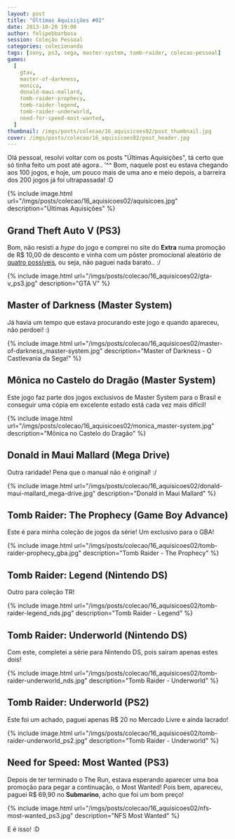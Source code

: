 ```yaml
---
layout: post
title: "Últimas Aquisições #02"
date: 2013-10-20 19:00
author: felipebbarbosa
session: Coleção Pessoal
categories: colecionando
tags: [sony, ps3, sega, master-system, tomb-raider, colecao-pessoal]
games:
  [
    gtav,
    master-of-darkness,
    monica,
    donald-maui-mallard,
    tomb-raider-prophecy,
    tomb-raider-legend,
    tomb-raider-underworld,
    need-for-speed-most-wanted,
  ]
thumbnail: /imgs/posts/colecao/16_aquisicoes02/post_thumbnail.jpg
cover: /imgs/posts/colecao/16_aquisicoes02/post_header.jpg
---
```


Olá pessoal, resolvi voltar com os posts "Últimas Aquisições", tá certo que só tinha feito um post até agora.. '^^ Bom, naquele post eu estava chegando aos 100 jogos, e hoje, um pouco mais de uma ano e meio depois, a barreira dos 200 jogos já foi ultrapassada! :D

<!--more-->

{% include image.html
  url="/imgs/posts/colecao/16_aquisicoes02/aquisicoes.jpg"
  description="Últimas Aquisições" %}

## Grand Theft Auto V (PS3)

Bom, não resisti a _hype_ do jogo e comprei no site do **Extra** numa promoção de R\$ 10,00 de desconto e vinha com um pôster promocional aleatório de [quatro possíveis](http://www.extra.com.br/Games/Playstation3/JogosPlaystation3/Jogo-Grand-Theft-Auto-V-Poster-Promocional-PS3-1000044889.html), ou seja, não paguei nada barato.. :/

{% include image.html url="/imgs/posts/colecao/16_aquisicoes02/gta-v_ps3.jpg" description="GTA V" %}

## Master of Darkness (Master System)

Já havia um tempo que estava procurando este jogo e quando apareceu, não perdoei! :)

{% include image.html url="/imgs/posts/colecao/16_aquisicoes02/master-of-darkness_master-system.jpg" description="Master of Darkness - O Castlevania da Sega!" %}

## Mônica no Castelo do Dragão (Master System)

Este jogo faz parte dos jogos exclusivos de Master System para o Brasil e conseguir uma cópia em excelente estado está cada vez mais difícil!

{% include image.html url="/imgs/posts/colecao/16_aquisicoes02/monica_master-system.jpg" description="Mônica no Castelo do Dragão" %}

## Donald in Maui Mallard (Mega Drive)

Outra raridade! Pena que o manual não é original! :/

{% include image.html url="/imgs/posts/colecao/16_aquisicoes02/donald-maui-mallard_mega-drive.jpg" description="Donald in Maui Mallard" %}

## Tomb Raider: The Prophecy (Game Boy Advance)

Este é para minha coleção de jogos da série! Um exclusivo para o GBA!

{% include image.html url="/imgs/posts/colecao/16_aquisicoes02/tomb-raider-prophecy_gba.jpg" description="Tomb Raider - The Prophecy" %}

## Tomb Raider: Legend (Nintendo DS)

Outro para coleção TR!

{% include image.html url="/imgs/posts/colecao/16_aquisicoes02/tomb-raider-legend_nds.jpg" description="Tomb Raider - Legend" %}

## Tomb Raider: Underworld (Nintendo DS)

Com este, completei a série para Nintendo DS, pois saíram apenas estes dois!

{% include image.html url="/imgs/posts/colecao/16_aquisicoes02/tomb-raider-underworld_nds.jpg" description="Tomb Raider - Underworld" %}

## Tomb Raider: Underworld (PS2)

Este foi um achado, paguei apenas R\$ 20 no Mercado Livre e ainda lacrado!

{% include image.html url="/imgs/posts/colecao/16_aquisicoes02/tomb-raider-underworld_ps2.jpg" description="Tomb Raider - Underworld" %}

## Need for Speed: Most Wanted (PS3)

Depois de ter terminado o The Run, estava esperando aparecer uma boa promoção para pegar a continuação, o Most Wanted! Pois bem, apareceu, paguei R\$ 69,90 no **Submarino**, acho que foi um bom preço!

{% include image.html url="/imgs/posts/colecao/16_aquisicoes02/nfs-most-wanted_ps3.jpg" description="NFS Most Wanted" %}

E é isso! :D
